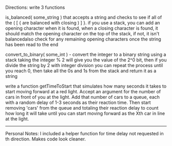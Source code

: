 Directions: write 3 functions
  
  is_balanced( some_string ) that accepts a string and checks to see if all of the ( [ { are balanced with closing ) ] }. if you use a stack, you can add an opening character 
    when it is found, when a closing character is found, it should match the opening character on the top of the stack, if not, it isn't balancedalso check for any remaining 
    opening characters once the string has been read to the end

  convert_to_binary( some_int ) - convert the integer to a binary string using a stack taking the integer % 2 will give you the value of the 2^0 bit, then if you divide the 
    string by 2 with integer division you can repeat the process until you reach 0, then take all the 0s and 1s from the stack and return it as a string

  write a function getTimeToStart that simulates how many seconds it takes to start moving forward at a red light.  Accept an argument for the number of cars in front of you
    at the light.  Add that number of cars to a queue, each with a random delay of 1-3 seconds as their reaction time. Then start removing 'cars' from the queue and totaling 
    their reaction delay to count how long it will take until you can start moving forward as the Xth car in line at the light.

-----------------------------------------------------------------------------------------------------------------------------------------------------------------------------

Personal Notes:
  I included a helper function for time delay not requested in th direction. Makes code look cleaner.
